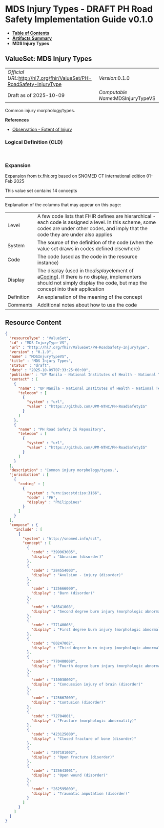 # MDS Injury Types - DRAFT PH Road Safety Implementation Guide v0.1.0

* [**Table of Contents**](toc.md)
* [**Artifacts Summary**](artifacts.md)
* **MDS Injury Types**

## ValueSet: MDS Injury Types 

| | |
| :--- | :--- |
| *Official URL*:http://hl7.org/fhir/ValueSet/PH-RoadSafety-InjuryType | *Version*:0.1.0 |
| Draft as of 2025-10-09 | *Computable Name*:MDSInjuryTypeVS |

 
Common injury morphology/types. 

 **References** 

* [Observation - Extent of Injury](StructureDefinition-ObservationExtentOfInjury.md)

### Logical Definition (CLD)

 

### Expansion

Expansion from tx.fhir.org based on SNOMED CT International edition 01-Feb 2025

This value set contains 14 concepts

-------

 Explanation of the columns that may appear on this page: 

| | |
| :--- | :--- |
| Level | A few code lists that FHIR defines are hierarchical - each code is assigned a level. In this scheme, some codes are under other codes, and imply that the code they are under also applies |
| System | The source of the definition of the code (when the value set draws in codes defined elsewhere) |
| Code | The code (used as the code in the resource instance) |
| Display | The display (used in the*display*element of a[Coding](http://hl7.org/fhir/R4/datatypes.html#Coding)). If there is no display, implementers should not simply display the code, but map the concept into their application |
| Definition | An explanation of the meaning of the concept |
| Comments | Additional notes about how to use the code |



## Resource Content

```json
{
  "resourceType" : "ValueSet",
  "id" : "MDS-InjuryType-VS",
  "url" : "http://hl7.org/fhir/ValueSet/PH-RoadSafety-InjuryType",
  "version" : "0.1.0",
  "name" : "MDSInjuryTypeVS",
  "title" : "MDS Injury Types",
  "status" : "draft",
  "date" : "2025-10-09T07:33:25+00:00",
  "publisher" : "UP Manila - National Institutes of Health - National Telehealth Center",
  "contact" : [
    {
      "name" : "UP Manila - National Institutes of Health - National Telehealth Center",
      "telecom" : [
        {
          "system" : "url",
          "value" : "https://github.com/UPM-NTHC/PH-RoadSafetyIG"
        }
      ]
    },
    {
      "name" : "PH Road Safety IG Repository",
      "telecom" : [
        {
          "system" : "url",
          "value" : "https://github.com/UPM-NTHC/PH-RoadSafetyIG"
        }
      ]
    }
  ],
  "description" : "Common injury morphology/types.",
  "jurisdiction" : [
    {
      "coding" : [
        {
          "system" : "urn:iso:std:iso:3166",
          "code" : "PH",
          "display" : "Philippines"
        }
      ]
    }
  ],
  "compose" : {
    "include" : [
      {
        "system" : "http://snomed.info/sct",
        "concept" : [
          {
            "code" : "399963005",
            "display" : "Abrasion (disorder)"
          },
          {
            "code" : "284554003",
            "display" : "Avulsion - injury (disorder)"
          },
          {
            "code" : "125666000",
            "display" : "Burn (disorder)"
          },
          {
            "code" : "46541008",
            "display" : "Second degree burn injury (morphologic abnormality)"
          },
          {
            "code" : "77140003",
            "display" : "First degree burn injury (morphologic abnormality)"
          },
          {
            "code" : "80247002",
            "display" : "Third degree burn injury (morphologic abnormality)"
          },
          {
            "code" : "770400008",
            "display" : "Fourth degree burn injury (morphologic abnormality)"
          },
          {
            "code" : "110030002",
            "display" : "Concussion injury of brain (disorder)"
          },
          {
            "code" : "125667009",
            "display" : "Contusion (disorder)"
          },
          {
            "code" : "72704001",
            "display" : "Fracture (morphologic abnormality)"
          },
          {
            "code" : "423125000",
            "display" : "Closed fracture of bone (disorder)"
          },
          {
            "code" : "397181002",
            "display" : "Open fracture (disorder)"
          },
          {
            "code" : "125643001",
            "display" : "Open wound (disorder)"
          },
          {
            "code" : "262595009",
            "display" : "Traumatic amputation (disorder)"
          }
        ]
      }
    ]
  }
}

```
